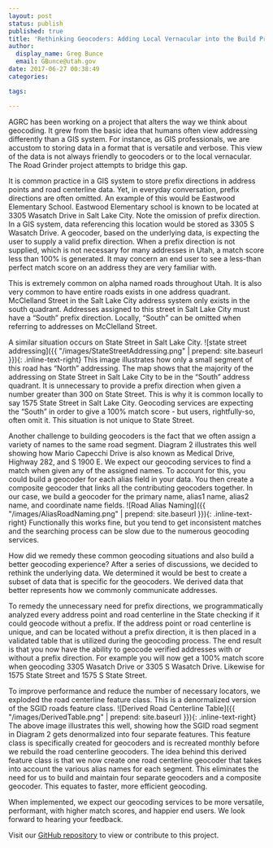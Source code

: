 ```yaml
---
layout: post
status: publish
published: true
title: 'Rethinking Geocoders: Adding Local Vernacular into the Build Process'
author:
  display_name: Greg Bunce
  email: GBunce@utah.gov
date: 2017-06-27 00:38:49
categories:

tags:

---
```


AGRC has been working on a project that alters the way we think about geocoding. It grew from the basic idea that humans often view addressing differently than a GIS system. For instance, as GIS professionals, we are accustom to storing data in a format that is versatile and verbose. This view of the data is not always friendly to geocoders or to the local vernacular. The Road Grinder project attempts to bridge this gap.

It is common practice in a GIS system to store prefix directions in address points and road centerline data. Yet, in everyday conversation, prefix directions are often omitted. An example of this would be Eastwood Elementary School. Eastwood Elementary school is known to be located at 3305 Wasatch Drive in Salt Lake City. Note the omission of prefix direction. In a GIS system, data referencing this location would be stored as 3305 S Wasatch Drive. A geocoder, based on the underlying data, is expecting the user to supply a valid prefix direction. When a prefix direction is not supplied, which is not necessary for many addresses in Utah, a match score less than 100% is generated. It may concern an end user to see a less-than perfect match score on an address they are very familiar with.

This is extremely common on alpha named roads throughout Utah. It is also very common to have entire roads exists in one address quadrant. McClelland Street in the Salt Lake City address system only exists in the south quadrant. Addresses assigned to this street in Salt Lake City must have a “South” prefix direction. Locally, “South” can be omitted when referring to addresses on McClelland Street. 

A similar situation occurs on State Street in Salt Lake City. 
![state street addressing]({{ "/images/StateStreetAddressing.png" | prepend: site.baseurl }}){: .inline-text-right}
This image illustrates how only a small segment of this road has “North” addressing. The map shows that the majority of the addressing on State Street in Salt Lake City to be in the “South” address quadrant. It is unnecessary to provide a prefix direction when given a number greater than 300 on State Street. This is why it is common locally to say 1575 State Street in Salt Lake City. Geocoding services are expecting the “South” in order to give a 100% match score - but users, rightfully-so, often omit it. This situation is not unique to State Street. 

Another challenge to building geocoders is the fact that we often assign a variety of names to the same road segment. Diagram 2 illustrates this well showing how Mario Capecchi Drive is also known as Medical Drive, Highway 282, and S 1900 E. We expect our geocoding services to find a match when given any of the assigned names. To account for this, you could build a geocoder for each alias field in your data. You then create a composite geocoder that links all the contributing geocoders together. In our case, we build a geocoder for the primary name, alias1 name, alias2 name, and coordinate name fields.
![Road Alias Naming]({{ "/images/AliasRoadNaming.png" | prepend: site.baseurl }}){: .inline-text-right}
Functionally this works fine, but you tend to get inconsistent matches and the searching process can be slow due to the numerous geocoding services.

How did we remedy these common geocoding situations and also build a better geocoding experience? After a series of discussions, we decided to rethink the underlying data. We determined it would be best to create a subset of data that is specific for the geocoders. We derived data that better represents how we commonly communicate addresses.

To remedy the unnecessary need for prefix directions, we programmatically analyzed every address point and road centerline in the State checking if it could geocode without a prefix. If the address point or road centerline is unique, and can be located without a prefix direction, it is then placed in a validated table that is utilized during the geocoding process. The end result is that you now have the ability to geocode verified addresses with or without a prefix direction. For example you will now get a 100% match score when geocoding 3305 Wasatch Drive or 3305 S Wasatch Drive. Likewise for 1575 State Street and 1575 S State Street.

To improve performance and reduce the number of necessary locators, we exploded the road centerline feature class. This is a denormalized version of the SGID roads feature class. 
![Derived Road Centerline Table]({{ "/images/DerivedTable.png" | prepend: site.baseurl }}){: .inline-text-right}
The above image illustrates this well, showing how the SGID road segment in Diagram 2 gets denormalized into four separate features. This feature class is specifically created for geocoders and is recreated monthly before we rebuild the road centerline geocoders. The idea behind this derived feature class is that we now create one road centerline geocoder that takes into account the various alias names for each segment. This eliminates the need for us to build and maintain four separate geocoders and a composite geocoder. This equates to faster, more efficient geocoding.

When implemented, we expect our geocoding services to be more versatile, performant, with higher match scores, and happier end users. We look forward to hearing your feedback. 

Visit our [GitHub repository](https://github.com/agrc/RoadGrinder) to view or contribute to this project.

